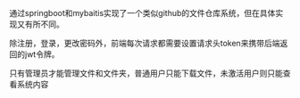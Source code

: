 通过springboot和mybaitis实现了一个类似github的文件仓库系统，但在具体实现又有所不同。

除注册，登录，更改密码外，前端每次请求都需要设置请求头token来携带后端返回的jwt令牌。

只有管理员才能管理文件和文件夹，普通用户只能下载文件，未激活用户则只能查看系统内容
